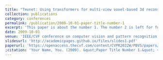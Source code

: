 ```yaml
---
title: "Tmvnet: Using transformers for multi-view voxel-based 3d reconstruction"
collection: publications
category: conferences
permalink: /publication/2009-10-01-paper-title-number-1
excerpt: 'This paper is about the number 1. The number 2 is left for future work.'
date: 2009-10-01
venue: 'IEEE/CVF conference on computer vision and pattern recognition Workshop'
slidesurl: 'http://academicpages.github.io/files/slides1.pdf'
paperurl: 'https://openaccess.thecvf.com/content/CVPR2022W/PBVS/papers/Peng_TMVNet_Using_Transformers_for_Multi-View_Voxel-Based_3D_Reconstruction_CVPRW_2022_paper.pdf'
;citation: 'Your Name, You. (2009). &quot;Paper Title Number 1.&quot; <i>Journal 1</i>. 1(1).'
---
```


